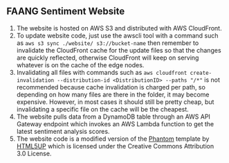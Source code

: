 ## FAANG Sentiment Website

1. The website is hosted on AWS S3 and distributed with AWS CloudFront.
2. To update website code, just use the awscli tool with a command such as `aws s3 sync ./website/ s3://bucket-name` then remember to invalidate the CloudFront cache for the update files so that the changes are quickly reflected, otherwise CloudFront will keep on serving whatever is on the cache of the edge nodes. 
3. Invalidating all files with commands such as `aws cloudfront create-invalidation --distribution-id <DistributionID> --paths "/*"` is not recommended because cache invalidation is charged per path, so depending on how many files are there in the folder, it may become expensive. However, in most cases it should still be pretty cheap, but invalidating a specific file on the cache will be the cheapest.
4. The website pulls data from a DynamoDB table through an AWS API Gateway endpoint which invokes an AWS Lambda function to get the latest sentiment analysis scores.
5. The website code is a modified version of the [Phantom](https://html5up.net/phantom) template by [HTML5UP](https://html5up.net/) which is licensed under the Creative Commons Attribution 3.0 License.